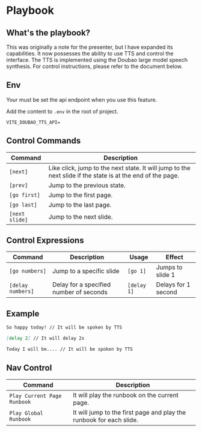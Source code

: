# Playbook

## What's the playbook?

This was originally a note for the presenter, but I have expanded its capabilities. It now possesses the ability to use TTS and control the interface. The TTS is implemented using the Doubao large model speech synthesis. For control instructions, please refer to the document below.

## Env

Your must be set the api endpoint when you use this feature.

Add the content to `.env` in the root of project.

```env
VITE_DOUBAO_TTS_API=
```

## Control Commands

| Command        | Description                                                                                                |
| -------------- | ---------------------------------------------------------------------------------------------------------- |
| `[next]`       | Like click, jump to the next state. It will jump to the next slide if the state is at the end of the page. |
| `[prev]`       | Jump to the previous state.                                                                                |
| `[go first]`   | Jump to the first page.                                                                                    |
| `[go last]`    | Jump to the last page.                                                                                     |
| `[next slide]` | Jump to the next slide.                                                                                    |

## Control Expressions

| Command           | Description                             | Usage       | Effect              |
| ----------------- | --------------------------------------- | ----------- | ------------------- |
| `[go numbers]`    | Jump to a specific slide                | `[go 1]`    | Jumps to slide 1    |
| `[delay numbers]` | Delay for a specified number of seconds | `[delay 1]` | Delays for 1 second |

## Example

```markdown
So happy today! // It will be spoken by TTS

[delay 2] // It will delay 2s

Today I will be.... // It will be spoken by TTS

```

## Nav Control

| Command                     | Description                                                         |
| --------------------------- | ------------------------------------------------------------------- |
| `Play Current Page Runbook` | It will play the runbook on the current page.                       |
| `Play Global Runbook`       | It will jump to the first page and play the runbook for each slide. |
